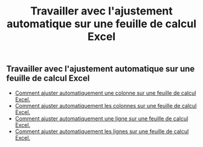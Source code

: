 ﻿---
title:  Travailler avec l'ajustement automatique sur une feuille de calcul Excel
second_title: Documen
linktitle: Autofi
type: docs
url: /fr/worksheets/autofit/
aliases: [/autofit-rows-and-columns-of-worksheet/]
keywords: Autofit rows and columns on an Excel worksheet
description: Aspose.Cells Cloud REST API prend en charge l'ajustement automatique des lignes et des colonnes dans une feuille de calcul Excel. Le SDK prend en charge différents langages de développement, notamment Android, C#, Go, Java, NodeJS, Perl, PHP, Python, Ruby et Swift.
weight: 20
kwords: Excel, Office Cloud, REST API, Feuille de calcul, PDF, CSV, Json, Markdown, Utilisation de l'ajustement automatique sur une feuille de calcul Excel
---
## Travailler avec l'ajustement automatique sur une feuille de calcul Excel

- [Comment ajuster automatiquement une colonne sur une feuille de calcul Excel.](/cells/fr/worksheets/autofit/column/)
- [Comment ajuster automatiquement les colonnes sur une feuille de calcul Excel.](/cells/fr/worksheets/autofit/columns/)
- [Comment ajuster automatiquement une ligne sur une feuille de calcul Excel.](/cells/fr/worksheets/autofit/row/)
- [Comment ajuster automatiquement les lignes sur une feuille de calcul Excel.](/cells/fr/worksheets/autofit/rows/)
